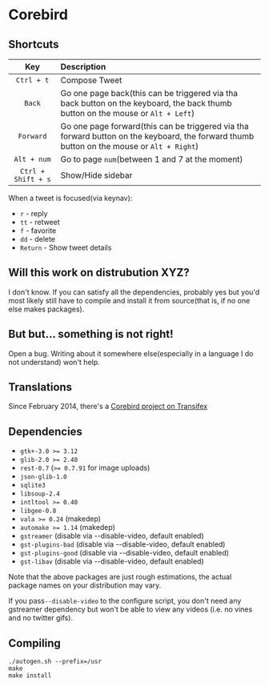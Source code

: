 
# Corebird

## Shortcuts

| Key                | Description                                                                                                                                |
| :-----:            | :-----------                                                                                                                               |
| `Ctrl + t`         | Compose Tweet                                                                                                                              |
| `Back`             | Go one page back(this can be triggered via tha back button on the keyboard, the back thumb button on the mouse or  `Alt + Left`)           |
| `Forward`          | Go one page forward(this can be triggered via tha forward button on the keyboard, the forward thumb button on the mouse or  `Alt + Right`) |
| `Alt + num`        | Go to page `num`(between 1 and 7 at the moment)                                                                                            |
| `Ctrl + Shift + s` | Show/Hide sidebar                                                                                                                          |


  When a tweet is focused(via keynav):

  - `r`  - reply
  - `tt` - retweet
  - `f`  - favorite
  - `dd` - delete
  - `Return` - Show tweet details


## Will this work on distrubution XYZ?
  I don't know. If you can satisfy all the dependencies, probably yes but
  you'd most likely still have to compile and install it from source(that is,
  if no one else makes packages).


## But but... something is not right!
  Open a bug. Writing about it somewhere else(especially in a language I do not understand) won't help.

## Translations
  Since February 2014, there's a [Corebird project on Transifex](https://www.transifex.com/organization/corebird/dashboard/corebird)


## Dependencies
 - `gtk+-3.0 >= 3.12`
 - `glib-2.0 >= 2.40`
 - `rest-0.7` (`>= 0.7.91` for image uploads)
 - `json-glib-1.0`
 - `sqlite3`
 - `libsoup-2.4`
 - `intltool >= 0.40`
 - `libgee-0.8`
 - `vala >= 0.24` (makedep)
 - `automake >= 1.14` (makedep)
 - `gstreamer` (disable via --disable-video, default enabled)
 - `gst-plugins-bad` (disable via --disable-video, default enabled)
 - `gst-plugins-good` (disable via --disable-video, default enabled)
 - `gst-libav` (disable via --disable-video, default enabled)

Note that the above packages are just rough estimations, the actual package names on your distribution may vary.

If you pass`--disable-video` to the configure script, you don't need any gstreamer dependency but  won't be able to view any videos (i.e. no vines and no twitter gifs).

## Compiling

```
./autogen.sh --prefix=/usr
make
make install
```

